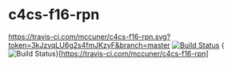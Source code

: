 # c4cs-f16-rpn

https://travis-ci.com/mccuner/c4cs-f16-rpn.svg?token=3kJzvqLU6g2s4fmJKzyF&branch=master
[![Build Status](https://travis-ci.com/mccuner/c4cs-f16-rpn.svg?token=3kJzvqLU6g2s4fmJKzyF&branch=master)](https://travis-ci.com/mccuner/c4cs-f16-rpn)
{<img src="https://travis-ci.com/mccuner/c4cs-f16-rpn.svg?token=3kJzvqLU6g2s4fmJKzyF&branch=master" alt="Build Status" />}[https://travis-ci.com/mccuner/c4cs-f16-rpn]
